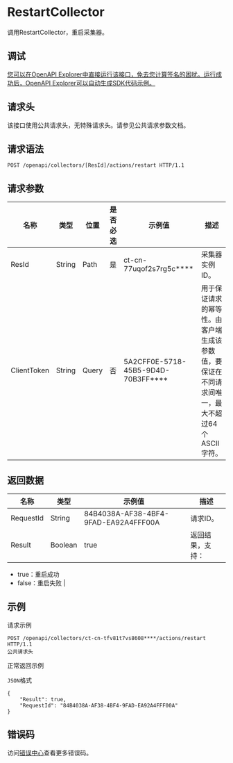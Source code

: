 # RestartCollector

调用RestartCollector，重启采集器。

## 调试

[您可以在OpenAPI Explorer中直接运行该接口，免去您计算签名的困扰。运行成功后，OpenAPI Explorer可以自动生成SDK代码示例。](https://api.aliyun.com/#product=elasticsearch&api=RestartCollector&type=ROA&version=2017-06-13)

## 请求头

该接口使用公共请求头，无特殊请求头。请参见公共请求参数文档。

## 请求语法

```
POST /openapi/collectors/[ResId]/actions/restart HTTP/1.1
```

## 请求参数

|名称|类型|位置|是否必选|示例值|描述|
|--|--|--|----|---|--|
|ResId|String|Path|是|ct-cn-77uqof2s7rg5c\*\*\*\*|采集器实例ID。 |
|ClientToken|String|Query|否|5A2CFF0E-5718-45B5-9D4D-70B3FF\*\*\*\*|用于保证请求的幂等性。由客户端生成该参数值，要保证在不同请求间唯一，最大不超过64个ASCII字符。 |

## 返回数据

|名称|类型|示例值|描述|
|--|--|---|--|
|RequestId|String|84B4038A-AF38-4BF4-9FAD-EA92A4FFF00A|请求ID。 |
|Result|Boolean|true|返回结果，支持：

 -   true：重启成功
-   false：重启失败 |

## 示例

请求示例

```
POST /openapi/collectors/ct-cn-tfv81t7vs8608****/actions/restart HTTP/1.1
公共请求头
```

正常返回示例

`JSON`格式

```
{
	"Result": true,
	"RequestId": "84B4038A-AF38-4BF4-9FAD-EA92A4FFF00A"
}
```

## 错误码

访问[错误中心](https://error-center.alibabacloud.com/status/product/elasticsearch)查看更多错误码。

